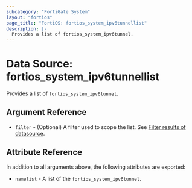 ```yaml
---
subcategory: "FortiGate System"
layout: "fortios"
page_title: "FortiOS: fortios_system_ipv6tunnellist"
description: |-
  Provides a list of fortios_system_ipv6tunnel.
---
```


# Data Source: fortios_system_ipv6tunnellist
Provides a list of `fortios_system_ipv6tunnel`.

## Argument Reference

* `filter` - (Optional) A filter used to scope the list. See [Filter results of datasource](https://registry.terraform.io/providers/fortinetdev/fortios/latest/docs/guides/fgt_filter).

## Attribute Reference

In addition to all arguments above, the following attributes are exported:

* `namelist` -  A list of the `fortios_system_ipv6tunnel`.
